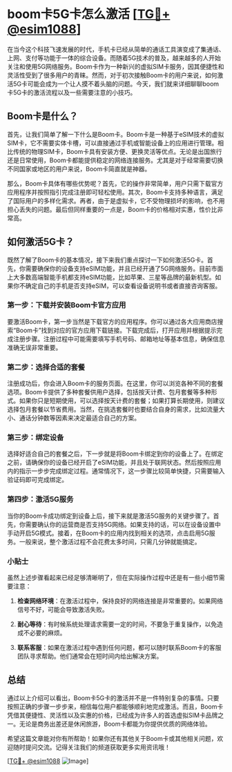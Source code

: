 # boom卡5G卡怎么激活 [[TG💪+ @esim1088](https://t.me/s/esim1088)]

在当今这个科技飞速发展的时代，手机卡已经从简单的通话工具演变成了集通话、上网、支付等功能于一体的综合设备。而随着5G技术的普及，越来越多的人开始关注和使用5G网络服务。Boom卡作为一种新兴的虚拟SIM卡服务，因其便捷性和灵活性受到了很多用户的青睐。然而，对于初次接触Boom卡的用户来说，如何激活5G卡可能会成为一个让人摸不着头脑的问题。今天，我们就来详细聊聊boom卡5G卡的激活流程以及一些需要注意的小技巧。

## Boom卡是什么？

首先，让我们简单了解一下什么是Boom卡。Boom卡是一种基于eSIM技术的虚拟SIM卡，它不需要实体卡槽，可以直接通过手机或智能设备上的应用进行管理。相比传统的物理SIM卡，Boom卡具有安装方便、更换灵活等优点。无论是出国旅行还是日常使用，Boom卡都能提供稳定的网络连接服务。尤其是对于经常需要切换不同国家或地区的用户来说，Boom卡简直就是神器。

那么，Boom卡具体有哪些优势呢？首先，它的操作非常简单，用户只需下载官方应用程序并按照指引完成注册即可轻松使用。其次，Boom卡支持多种语言，满足了国际用户的多样化需求。再者，由于是虚拟卡，它不受物理损坏的影响，也不用担心丢失的问题。最后但同样重要的一点是，Boom卡的价格相对实惠，性价比非常高。

## 如何激活5G卡？

既然了解了Boom卡的基本情况，接下来我们重点探讨一下如何激活5G卡。首先，你需要确保你的设备支持eSIM功能，并且已经开通了5G网络服务。目前市面上大多数高端智能手机都支持eSIM功能，比如苹果、三星等品牌的最新机型。如果你不确定自己的手机是否支持eSIM，可以查看设备说明书或者直接咨询客服。

### 第一步：下载并安装Boom卡官方应用

要激活Boom卡，第一步当然是下载官方的应用程序。你可以通过各大应用商店搜索“Boom卡”找到对应的官方应用下载链接。下载完成后，打开应用并根据提示完成注册步骤。注册过程中可能需要填写手机号码、邮箱地址等基本信息，确保信息准确无误非常重要。

### 第二步：选择合适的套餐

注册成功后，你会进入Boom卡的服务页面。在这里，你可以浏览各种不同的套餐选项。Boom卡提供了多种套餐供用户选择，包括按天计费、包月套餐等多种形式。如果你只是短期使用，可以选择按天计费的套餐；如果打算长期使用，则建议选择包月套餐以节省费用。当然，在挑选套餐时也要结合自身的需求，比如流量大小、通话分钟数等因素来决定最适合自己的方案。

### 第三步：绑定设备

选择好适合自己的套餐之后，下一步就是将Boom卡绑定到你的设备上了。在绑定之前，请确保你的设备已经开启了eSIM功能，并且处于联网状态。然后按照应用内的指示一步步完成绑定过程。通常情况下，这一步骤比较简单快捷，只需要输入验证码即可完成绑定。

### 第四步：激活5G服务

当你的Boom卡成功绑定到设备上后，接下来就是激活5G服务的关键步骤了。首先，你需要确认你的运营商是否支持5G网络。如果支持的话，可以在设备设置中手动开启5G模式。接着，在Boom卡的应用内找到相关的选项，点击启用5G服务。一般来说，整个激活过程不会花费太多时间，只需几分钟就能搞定。

### 小贴士

虽然上述步骤看起来已经足够清晰明了，但在实际操作过程中还是有一些小细节需要注意：

1. **检查网络环境**：在激活过程中，保持良好的网络连接是非常重要的。如果网络信号不好，可能会导致激活失败。
   
2. **耐心等待**：有时候系统处理请求需要一定的时间，不要急于重复操作，以免造成不必要的麻烦。

3. **联系客服**：如果在激活过程中遇到任何问题，都可以随时联系Boom卡的客服团队寻求帮助。他们通常会在短时间内给出解决方案。

## 总结

通过以上介绍可以看出，Boom卡5G卡的激活并不是一件特别复杂的事情。只要按照正确的步骤一步步来，相信每位用户都能够顺利地完成激活。而且，Boom卡凭借其便捷性、灵活性以及实惠的价格，已经成为许多人的首选虚拟SIM卡品牌之一。无论是商务出差还是休闲旅游，Boom卡都能为你提供优质的网络体验。

希望这篇文章能对你有所帮助！如果你还有其他关于Boom卡或其他相关问题，欢迎随时提问交流。记得关注我们的频道获取更多实用资讯哦！

[[TG💪+ @esim1088](https://t.me/s/esim1088) ![Image](https://i.postimg.cc/4NQfJmqS/Snipaste-2025-05-13-00-14-12.png)]